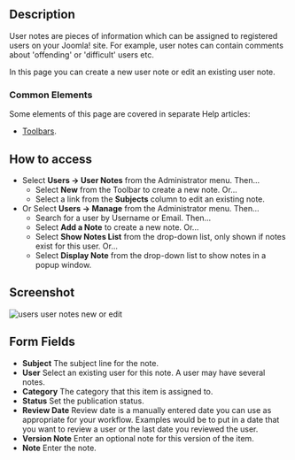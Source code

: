 <!-- Filename: Help4.x:User_Notes:_New_or_Edit / Display title: User Notes: New or Edit -->

## Description

User notes are pieces of information which can be assigned to registered
users on your Joomla! site. For example, user notes can contain comments
about 'offending' or 'difficult' users etc.

In this page you can create a new user note or edit an existing user note. 

### Common Elements

Some elements of this page are covered in separate Help articles:

* [Toolbars](jdocmanual?article=help/common-elements/toolbars).

## How to access

- Select **Users → User Notes** from the Administrator menu. Then...
  - Select **New** from the Toolbar to create a new note. Or...
  - Select a link from the **Subjects** column to edit an existing note.
- Or Select **Users → Manage** from the Administrator menu. Then...
  - Search for a user by Username or Email. Then...
  - Select **Add a Note** to create a new note. Or...
  - Select **Show Notes List** from the drop-down list, only shown if
    notes exist for this user. Or...
  - Select **Display Note** from the drop-down list to show notes in a
    popup window.

## Screenshot

![users user notes new or edit](../../../en/images/users/users-user-notes-new-or-edit.png)

## Form Fields

- **Subject** The subject line for the note.
- **User** Select an existing user for this note. A user may have several notes.
- **Category** The category that this item is assigned to.
- **Status** Set the publication status.
- **Review Date** Review date is a manually entered date you can use as
  appropriate for your workflow. Examples would be to put in a date that you
  want to review a user or the last date you reviewed the user.
- **Version Note** Enter an optional note for this version of the item.
- **Note** Enter the note.
